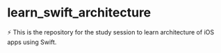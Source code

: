 # learn_swift_architecture
⚡️ This is the repository for the study session to learn architecture of iOS apps using Swift.
